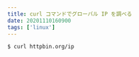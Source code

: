 ```yaml
---
title: curl コマンドでグローバル IP を調べる
date: 20201110160900
tags: ['linux']
---
```


```bash
$ curl httpbin.org/ip
```
